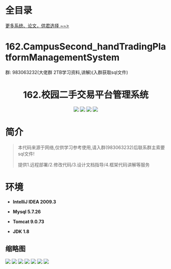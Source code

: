 # 全目录

[更多系统、论文，供君选择 ~~>](https://www.bitwise.net.cn)
# 162.CampusSecond_handTradingPlatformManagementSystem

<p>群: 983063232(大佬群 2TB学习资料,讲解)(入群获取sql文件)</p>

<p><h1 align="center">162.校园二手交易平台管理系统</h1></p>


<p align="center">
	<img src="https://img.shields.io/badge/jdk-1.8-orange.svg"/>
    <img src="https://img.shields.io/badge/spring-5.x-lightgrey.svg"/>
    <img src="https://img.shields.io/badge/springmvc-3.x-blue.svg"/>
    <img src="https://img.shields.io/badge/mybatis-5.x-yellow.svg"/>
</p>

# 简介


> 本代码来源于网络,仅供学习参考使用,请入群(983063232)后联系群主索要sql文件!
>
> 提供1.远程部署/2.修改代码/3.设计文档指导/4.框架代码讲解等服务




# 环境

- <b>IntelliJ IDEA 2009.3</b>

- <b>Mysql 5.7.26</b>

- <b>Tomcat 9.0.73</b>

- <b>JDK 1.8</b>




## 缩略图


![](https://bitwise.oss-cn-heyuan.aliyuncs.com/2024/9/10/30c3948c-9871-473b-afa3-1e932f80a30e.png)
![](https://bitwise.oss-cn-heyuan.aliyuncs.com/2024/9/10/2b0beaa8-e52a-459c-8037-a486fbaaae1b.png)
![](https://bitwise.oss-cn-heyuan.aliyuncs.com/2024/9/10/5c2accd5-373f-4c19-a208-4cdc0a642377.png)
![](https://bitwise.oss-cn-heyuan.aliyuncs.com/2024/9/10/a76a85d5-465f-4859-9553-e771003128d8.png)
![](https://bitwise.oss-cn-heyuan.aliyuncs.com/2024/9/10/4d20e6a8-fc75-40dd-b991-fc0dcb6d7e67.png)
![](https://bitwise.oss-cn-heyuan.aliyuncs.com/2024/9/10/63204434-0c57-4ae9-a89d-1ce86edc1400.png)
![](https://bitwise.oss-cn-heyuan.aliyuncs.com/2024/9/10/9c4b4d97-e651-49eb-a42b-460170922fcb.png)



